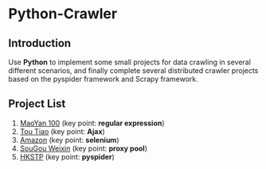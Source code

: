 # Python-Crawler
## Introduction
Use **Python** to implement some small projects for data crawling in several different scenarios, and finally complete several distributed crawler projects based on the pyspider framework and Scrapy framework.
## Project List
1. [MaoYan 100](./MaoYan%20100/README.md) (key point: **regular expression**)
2. [Tou Tiao](./TouTiao/README.md) (key point: **Ajax**)
3. [Amazon](./Amazon/README.md) (key point: **selenium**)
4. [SouGou Weixin](./Wei%20Xin/README.md) (key point: **proxy pool**)
5. [HKSTP](./HKSTP/README.md) (key point: **pyspider**)